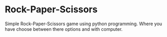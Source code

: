 # Rock-Paper-Scissors
Simple Rock-Paper-Scissors game using python programming. Where you have choose between there options and with computer.
